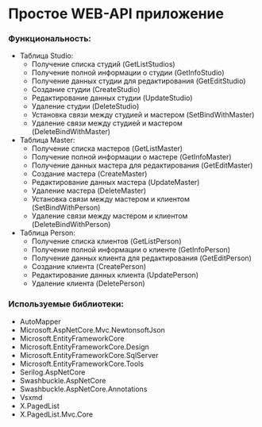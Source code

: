 # Простое WEB-API приложение

### Функциональность:
- Таблица Studio:
  * Получение списка студий (GetListStudios)
  * Получение полной информации о студии (GetInfoStudio)
  * Получение данных студии для редактирования (GetEditStudio)
  * Создание студии (CreateStudio)
  * Редактирование данных студии (UpdateStudio)
  * Удаление студии (DeleteStudio)
  * Установка связи между студией и мастером (SetBindWithMaster)
  * Удаление связи между студией и мастером (DeleteBindWithMaster)
- Таблица Master:
  * Получение списка мастеров (GetListMaster)
  * Получение полной информации о мастере (GetInfoMaster)
  * Получение данных мастера для редактирования (GetEditMaster)
  * Создание мастера (CreateMaster)
  * Редактирование данных мастера (UpdateMaster)
  * Удаление мастера (DeleteMaster)
  * Установка связи между мастером и клиентом (SetBindWithPerson)
  * Удаление связи между мастером и клиентом (DeleteBindWithPerson)
- Таблица Person:
  * Получение списка клиентов (GetListPerson)
  * Получение полной информации о клиенте (GetInfoPerson)
  * Получение данных клиента для редактирования (GetEditPerson)
  * Создание клиента (CreateРerson)
  * Редактирование данных клиента (UpdatePerson)
  * Удаление клиента (DeleteРerson)
 
### Используемые библиотеки:
- AutoMapper
- Microsoft.AspNetCore.Mvc.NewtonsoftJson
- Microsoft.EntityFrameworkCore
- Microsoft.EntityFrameworkCore.Design
- Microsoft.EntityFrameworkCore.SqlServer
- Microsoft.EntityFrameworkCore.Tools
- Serilog.AspNetCore
- Swashbuckle.AspNetCore
- Swashbuckle.AspNetCore.Annotations
- Vsxmd
- X.PagedList
- X.PagedList.Mvc.Core
